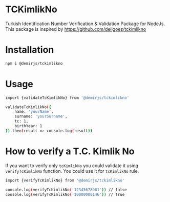 # TCKimlikNo

Turkish Identification Number Verification & Validation Package for NodeJs. This package is inspired by <a href="https://github.com/deligoez/tckimlikno">https://github.com/deligoez/tckimlikno</a>

# Installation

```bash
npm i @demirjs/tckimlikno
```

# Usage

```bash
import {validateTcKimlikNo} from '@demirjs/tckimlikno'

validateTcKimlikNo({
    name: 'yourName',
    surname: 'yourSurname',
    tc: 1,
    birthYear: 1
}).then(result => console.log(result))
```

# How to verify a T.C. Kimlik No

If you want to verify only `tcKimlikNo` you could validate it using `verifyTcKimlikNo` function. You could use it for `tcKimlikNo` rule.

```bash
import {verifyTcKimlikNo} from '@demirjs/tckimlikno'

console.log(verifyTcKimlikNo('12345678901')) // false
console.log(verifyTcKimlikNo('10000000146')) // true
```
